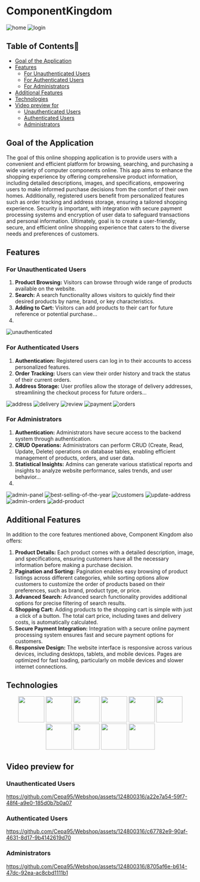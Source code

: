 # ComponentKingdom

![home](https://github.com/Cepa95/Webshop/assets/124800316/f4823ebb-333c-4d71-9ae3-7518115dbf9c)
![login](https://github.com/Cepa95/Webshop/assets/124800316/a2c154d2-37e8-40bd-9b8b-67a3e7021b04)


## Table of Contents📜
* [Goal of the Application](#goal-of-the-application)
* [Features](#features)
  * [For Unauthenticated Users](#for-unauthenticated-users)
  * [For Authenticated Users](#for-authenticated-users)
  * [For Administrators](#for-administrators)   
* [Additional Features](#additional-features)
* [Technologies](#technologies)
* [Video preview for](#video-preview-for)
  * [Unauthenticated Users](#for-unauthenticated-users)
  * [Authenticated Users](#for-authenticated-users)
  * [Administrators](#for-administrators) 


## Goal of the Application

The goal of this online shopping application is to provide users with a convenient and efficient platform for browsing, searching, and purchasing a wide variety of computer components online. This app aims to enhance the shopping experience by offering comprehensive product information, including detailed descriptions, images, and specifications, empowering users to make informed purchase decisions from the comfort of their own homes. Additionally, registered users benefit from personalized features such as order tracking and address storage, ensuring a tailored shopping experience. Security is important, with integration with secure payment processing systems and encryption of user data to safeguard transactions and personal information. Ultimately, goal is to create a user-friendly, secure, and efficient online shopping experience that caters to the diverse needs and preferences of customers.


## Features

### For Unauthenticated Users
1. **Product Browsing:** Visitors can browse through wide range of products available on the website.
2. **Search:** A search functionality allows visitors to quickly find their desired products by name, brand, or key characteristics.
3. **Adding to Cart:** Visitors can add products to their cart for future reference or potential purchase...
4. 
![unauthenticated](https://github.com/Cepa95/Webshop/assets/124800316/a1c831c3-0e2f-4ace-9206-7734acfbda6b)

### For Authenticated Users
1. **Authentication:** Registered users can log in to their accounts to access personalized features.
2. **Order Tracking:** Users can view their order history and track the status of their current orders.
3. **Address Storage:** User profiles allow the storage of delivery addresses, streamlining the checkout process for future orders...
   
![address](https://github.com/Cepa95/Webshop/assets/124800316/4ed2803f-1a2b-4a3a-a034-78c32ded10bc)
![delivery](https://github.com/Cepa95/Webshop/assets/124800316/bc1e7ef0-0268-4437-a5c8-40858e54d641)
![review](https://github.com/Cepa95/Webshop/assets/124800316/4674340a-961c-4a3d-a758-f700bc1373e8)
![payment](https://github.com/Cepa95/Webshop/assets/124800316/a0d6cfed-04cc-49a0-8f12-ac9aded95d35)
![orders](https://github.com/Cepa95/Webshop/assets/124800316/168d31c8-41c4-4870-b040-b24dcd964f61)

### For Administrators
1. **Authentication:** Administrators have secure access to the backend system through authentication.
2. **CRUD Operations:** Administrators can perform CRUD (Create, Read, Update, Delete) operations on database tables, enabling efficient management of products, orders, and user data.
3. **Statistical Insights:** Admins can generate various statistical reports and insights to analyze website performance, sales trends, and user behavior...
4. 
![admin-panel](https://github.com/Cepa95/Webshop/assets/124800316/779531e5-b7e8-44b5-a018-c40bef21b51b)
![best-selling-of-the-year](https://github.com/Cepa95/Webshop/assets/124800316/f6f4d12e-3961-4525-8c45-641a72bce78c)
![customers](https://github.com/Cepa95/Webshop/assets/124800316/f9ba9fde-f867-4c9e-8bf2-b4dc67fd79dd)
![update-address](https://github.com/Cepa95/Webshop/assets/124800316/27909375-d1d6-4b81-9c90-c5be1a32993f)
![admin-orders](https://github.com/Cepa95/Webshop/assets/124800316/9f87f950-5508-472b-bc7b-4e06ba34bc43)
![add-product](https://github.com/Cepa95/Webshop/assets/124800316/3836a866-1870-4eb1-90f0-0ba88b5d4ee8)

## Additional Features

In addition to the core features mentioned above, Component Kingdom also offers:

1. **Product Details:** Each product comes with a detailed description, image, and specifications, ensuring customers have all the necessary information before making a purchase decision.
2. **Pagination and Sorting:** Pagination enables easy browsing of product listings across different categories, while sorting options allow customers to customize the order of products based on their preferences, such as brand, product type, or price.
3. **Advanced Search:** Advanced search functionality provides additional options for precise filtering of search results.
4. **Shopping Cart:** Adding products to the shopping cart is simple with just a click of a button. The total cart price, including taxes and delivery costs, is automatically calculated.
5. **Secure Payment Integration:** Integration with a secure online payment processing system ensures fast and secure payment options for customers.
6. **Responsive Design:** The website interface is responsive across various devices, including desktops, tablets, and mobile devices. Pages are optimized for fast loading, particularly on mobile devices and slower internet connections.


## Technologies
 <p align="center">
<img src="https://cdn.jsdelivr.net/gh/devicons/devicon@latest/icons/csharp/csharp-original.svg" height="70" />
<img src="https://cdn.jsdelivr.net/gh/devicons/devicon@latest/icons/dotnetcore/dotnetcore-original.svg" height="70" />
<img src="https://cdn.jsdelivr.net/gh/devicons/devicon/icons/html5/html5-original-wordmark.svg" height="70"/>
<img src="https://cdn.jsdelivr.net/gh/devicons/devicon/icons/css3/css3-original-wordmark.svg" height="70"/>
<img src="https://cdn.jsdelivr.net/gh/devicons/devicon/icons/bootstrap/bootstrap-original-wordmark.svg" height="70" />
<img src="https://cdn.jsdelivr.net/gh/devicons/devicon@latest/icons/typescript/typescript-original.svg" height="70" />
<img src="https://cdn.jsdelivr.net/gh/devicons/devicon@latest/icons/angular/angular-original.svg" height="70" />
<img src="https://cdn.jsdelivr.net/gh/devicons/devicon/icons/postgresql/postgresql-original-wordmark.svg" height="70" />
<img src="https://cdn.jsdelivr.net/gh/devicons/devicon@latest/icons/redis/redis-original-wordmark.svg" height="70"  />
<img src="https://cdn.jsdelivr.net/gh/devicons/devicon/icons/docker/docker-original-wordmark.svg" height="70"/>
</p>

## Video preview for

### Unauthenticated Users
https://github.com/Cepa95/Webshop/assets/124800316/a22e7a54-59f7-48f4-a9e0-185d0b7b0a07

### Authenticated Users

https://github.com/Cepa95/Webshop/assets/124800316/c67782e9-90af-4631-8d17-9b4142619d70

### Administrators

https://github.com/Cepa95/Webshop/assets/124800316/8705af6e-b614-47dc-92ea-ac8cbd1111b1






